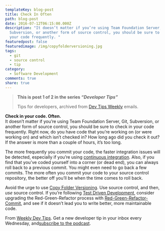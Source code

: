 ```yaml
---
templateKey: blog-post
title: Check In Often
path: blog-post
date: 2016-07-12T06:15:00.000Z
description: "It doesn’t matter if you’re using Team Foundation Server, Git,
  Subversion, or another form of source control, you should be sure to check in
  your code frequently. "
featuredpost: false
featuredimage: /img/copyfolderversioning.jpg
tags:
  - git
  - source control
  - tip
category:
  - Software Development
comments: true
share: true
---
```

> **This is post 1 of 2 in the series *“Developer Tips”***
>
> Tips for developers, archived from [Dev Tips Weekly](http://ardalis.com/tips) emails.

**Check in your code. Often.**\
It doesn’t matter if you’re using Team Foundation Server, Git, Subversion, or another form of source control, you should be sure to check in your code frequently. Right now, do you have code that you’re working on (or were working on) and which isn’t checked in? How long ago did you check it out? If the answer is more than a couple of hours, it’s too long.

The more frequently you commit your code, the faster integration issues will be detected, especially if you’re using [continuous integration](http://deviq.com/continuous-integration/). Also, if you find that you’ve coded yourself into a corner (or dead end), you can always roll back to a previous commit. You might even need to go back a few commits. The more often you commit your code to your source control repository, the better off you’ll be when the time comes to roll back.

Avoid the urge to use [Copy Folder Versioning](http://deviq.com/copy-folder-versioning/). Use source control, and then, *use* source control. If you’re following [Test Driven Development](http://deviq.com/test-driven-development/), consider upgrading the Red-Green-Refactor process with [Red-Green-Refactor-Commit](http://ardalis.com/rgrc-is-the-new-red-green-refactor-for-test-first-development), and see if it doesn’t lead you to write better, more maintainable code.

From [Weekly Dev Tips](http://ardalis.com/tips). Get a new developer tip in your inbox every Wednesday, and[subscribe to the podcast](https://www.weeklydevtips.com/).